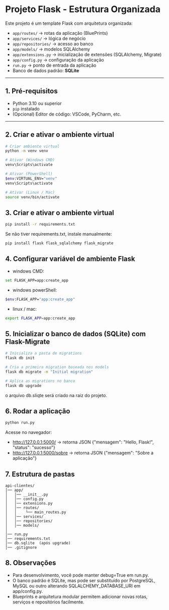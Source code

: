# Projeto Flask - Estrutura Organizada

Este projeto é um template Flask com arquitetura organizada:

- `app/routes/` → rotas da aplicação (BluePrints)
- `app/services/` → lógica de negócio
- `app/repositories/` → acesso ao banco
- `app/models/` → modelos SQLAlchemy
- `app/extensions.py` → inicialização de extensões (SQLAlchemy, Migrate)
- `app/config.py` → configuração da aplicação
- `run.py` → ponto de entrada da aplicação
- Banco de dados padrão: **SQLite**

---

## 1. Pré-requisitos

- Python 3.10 ou superior
- `pip` instalado
- (Opcional) Editor de código: VSCode, PyCharm, etc.

---

## 2. Criar e ativar o ambiente virtual

```bash
# Criar ambiente virtual
python -m venv venv

# Ativar (Windows CMD)
venv\Scripts\activate

# Ativar (PowerShell)
$env:VIRTUAL_ENV="venv"
venv\Scripts\activate

# Ativar (Linux / Mac)
source venv/bin/activate

```

## 3. Criar e ativar o ambiente virtual

```bash
pip install -r requirements.txt
```
Se não tiver requirements.txt, instale manualmente:

```bash
pip install flask flask_sqlalchemy flask_migrate
```

## 4. Configurar variável de ambiente Flask

- windows CMD:

```bash
set FLASK_APP=app:create_app
```

- windows powerShell:
```bash
$env:FLASK_APP="app:create_app"
```

- linux / mac:

```bash
export FLASK_APP=app:create_app
```

## 5. Inicializar o banco de dados (SQLite) com Flask-Migrate

```bash
# Inicializa a pasta de migrations
flask db init

# Cria a primeira migration baseada nos models
flask db migrate -m "Initial migration"

# Aplica as migrations no banco
flask db upgrade
```

o arquivo db.sliqte será criado na raiz do projeto.

## 6. Rodar a aplicação

```bash
python run.py
```

Acesse no navegador:
- http://127.0.0.1:5000/ → retorna JSON {"mensagem": "Hello, Flask!", "status": "sucesso"}
- http://127.0.0.1:5000/sobre → retorna JSON {"mensagem": "Sobre a aplicação"}

## 7. Estrutura de pastas

```arduino
api-clientes/
│── app/
│   │── __init__.py
│   │── config.py
│   │── extensions.py
│   │── routes/
│   │    └── main_routes.py
│   │── services/
│   │── repositories/
│   │── models/
│
│── run.py
│── requirements.txt
│── db.sqlite  (após upgrade)
│── .gitignore
```

## 8. Observações

- Para desenvolvimento, você pode manter debug=True em run.py.
- O banco padrão é SQLite, mas pode ser substituído por PostgreSQL, MySQL ou outro alterando SQLALCHEMY_DATABASE_URI em app/config.py.
- Blueprints e arquitetura modular permitem adicionar novas rotas, serviços e repositórios facilmente.


